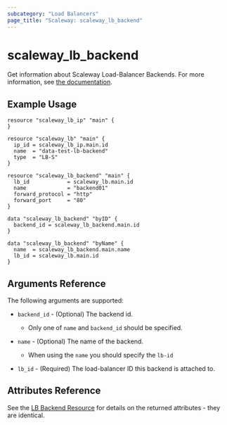 ```yaml
---
subcategory: "Load Balancers"
page_title: "Scaleway: scaleway_lb_backend"
---
```


# scaleway_lb_backend

Get information about Scaleway Load-Balancer Backends.
For more information, see [the documentation](https://developers.scaleway.com/en/products/lb/zoned_api/#backends-cbf4eb).

## Example Usage

```hcl
resource "scaleway_lb_ip" "main" {
}

resource "scaleway_lb" "main" {
  ip_id = scaleway_lb_ip.main.id
  name  = "data-test-lb-backend"
  type  = "LB-S"
}

resource "scaleway_lb_backend" "main" {
  lb_id            = scaleway_lb.main.id
  name             = "backend01"
  forward_protocol = "http"
  forward_port     = "80"
}

data "scaleway_lb_backend" "byID" {
  backend_id = scaleway_lb_backend.main.id
}

data "scaleway_lb_backend" "byName" {
  name  = scaleway_lb_backend.main.name
  lb_id = scaleway_lb.main.id
}
```

## Arguments Reference

The following arguments are supported:

- `backend_id` - (Optional) The backend id.
    - Only one of `name` and `backend_id` should be specified.

- `name` - (Optional) The name of the backend.
    - When using the `name` you should specify the `lb-id`

- `lb_id` - (Required) The load-balancer ID this backend is attached to.

## Attributes Reference

See the [LB Backend Resource](../resources/lb_backend.md) for details on the returned attributes - they are identical.
